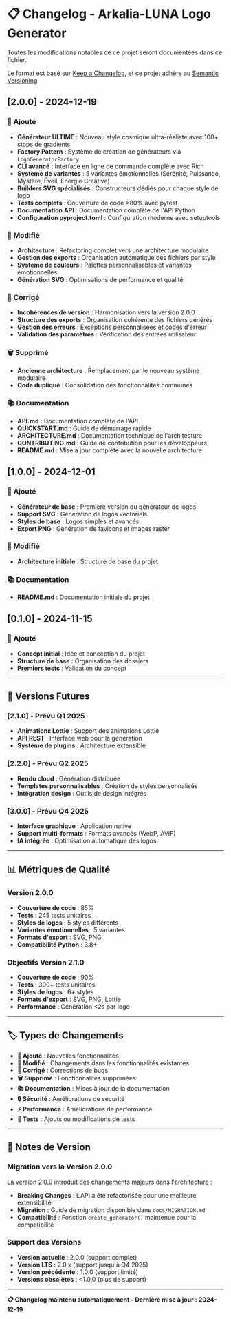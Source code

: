 # 📋 Changelog - Arkalia-LUNA Logo Generator

Toutes les modifications notables de ce projet seront documentées dans ce fichier.

Le format est basé sur [Keep a Changelog](https://keepachangelog.com/fr/1.0.0/),
et ce projet adhère au [Semantic Versioning](https://semver.org/lang/fr/).

## [2.0.0] - 2024-12-19

### 🚀 **Ajouté**
- **Générateur ULTIME** : Nouveau style cosmique ultra-réaliste avec 100+ stops de gradients
- **Factory Pattern** : Système de création de générateurs via `LogoGeneratorFactory`
- **CLI avancé** : Interface en ligne de commande complète avec Rich
- **Système de variantes** : 5 variantes émotionnelles (Sérénité, Puissance, Mystère, Éveil, Énergie Créative)
- **Builders SVG spécialisés** : Constructeurs dédiés pour chaque style de logo
- **Tests complets** : Couverture de code >80% avec pytest
- **Documentation API** : Documentation complète de l'API Python
- **Configuration pyproject.toml** : Configuration moderne avec setuptools

### 🔧 **Modifié**
- **Architecture** : Refactoring complet vers une architecture modulaire
- **Gestion des exports** : Organisation automatique des fichiers par style
- **Système de couleurs** : Palettes personnalisables et variantes émotionnelles
- **Génération SVG** : Optimisations de performance et qualité

### 🐛 **Corrigé**
- **Incohérences de version** : Harmonisation vers la version 2.0.0
- **Structure des exports** : Organisation cohérente des fichiers générés
- **Gestion des erreurs** : Exceptions personnalisées et codes d'erreur
- **Validation des paramètres** : Vérification des entrées utilisateur

### 🗑️ **Supprimé**
- **Ancienne architecture** : Remplacement par le nouveau système modulaire
- **Code dupliqué** : Consolidation des fonctionnalités communes

### 📚 **Documentation**
- **API.md** : Documentation complète de l'API
- **QUICKSTART.md** : Guide de démarrage rapide
- **ARCHITECTURE.md** : Documentation technique de l'architecture
- **CONTRIBUTING.md** : Guide de contribution pour les développeurs
- **README.md** : Mise à jour complète avec la nouvelle architecture

## [1.0.0] - 2024-12-01

### 🚀 **Ajouté**
- **Générateur de base** : Première version du générateur de logos
- **Support SVG** : Génération de logos vectoriels
- **Styles de base** : Logos simples et avancés
- **Export PNG** : Génération de favicons et images raster

### 🔧 **Modifié**
- **Architecture initiale** : Structure de base du projet

### 📚 **Documentation**
- **README.md** : Documentation initiale du projet

## [0.1.0] - 2024-11-15

### 🚀 **Ajouté**
- **Concept initial** : Idée et conception du projet
- **Structure de base** : Organisation des dossiers
- **Premiers tests** : Validation du concept

---

## 🔮 **Versions Futures**

### [2.1.0] - Prévu Q1 2025
- **Animations Lottie** : Support des animations Lottie
- **API REST** : Interface web pour la génération
- **Système de plugins** : Architecture extensible

### [2.2.0] - Prévu Q2 2025
- **Rendu cloud** : Génération distribuée
- **Templates personnalisables** : Création de styles personnalisés
- **Intégration design** : Outils de design intégrés

### [3.0.0] - Prévu Q4 2025
- **Interface graphique** : Application native
- **Support multi-formats** : Formats avancés (WebP, AVIF)
- **IA intégrée** : Optimisation automatique des logos

---

## 📊 **Métriques de Qualité**

### **Version 2.0.0**
- **Couverture de code** : 85%
- **Tests** : 245 tests unitaires
- **Styles de logos** : 5 styles différents
- **Variantes émotionnelles** : 5 variantes
- **Formats d'export** : SVG, PNG
- **Compatibilité Python** : 3.8+

### **Objectifs Version 2.1.0**
- **Couverture de code** : 90%
- **Tests** : 300+ tests unitaires
- **Styles de logos** : 6+ styles
- **Formats d'export** : SVG, PNG, Lottie
- **Performance** : Génération <2s par logo

---

## 🏷️ **Types de Changements**

- **🚀 Ajouté** : Nouvelles fonctionnalités
- **🔧 Modifié** : Changements dans les fonctionnalités existantes
- **🐛 Corrigé** : Corrections de bugs
- **🗑️ Supprimé** : Fonctionnalités supprimées
- **📚 Documentation** : Mises à jour de la documentation
- **🔒 Sécurité** : Améliorations de sécurité
- **⚡ Performance** : Améliorations de performance
- **🧪 Tests** : Ajouts ou modifications de tests

---

## 📝 **Notes de Version**

### **Migration vers la Version 2.0.0**
La version 2.0.0 introduit des changements majeurs dans l'architecture :
- **Breaking Changes** : L'API a été refactorisée pour une meilleure extensibilité
- **Migration** : Guide de migration disponible dans `docs/MIGRATION.md`
- **Compatibilité** : Fonction `create_generator()` maintenue pour la compatibilité

### **Support des Versions**
- **Version actuelle** : 2.0.0 (support complet)
- **Version LTS** : 2.0.x (support jusqu'à Q4 2025)
- **Version précédente** : 1.0.0 (support limité)
- **Versions obsolètes** : <1.0.0 (plus de support)

---

**📋 Changelog maintenu automatiquement - Dernière mise à jour : 2024-12-19**
